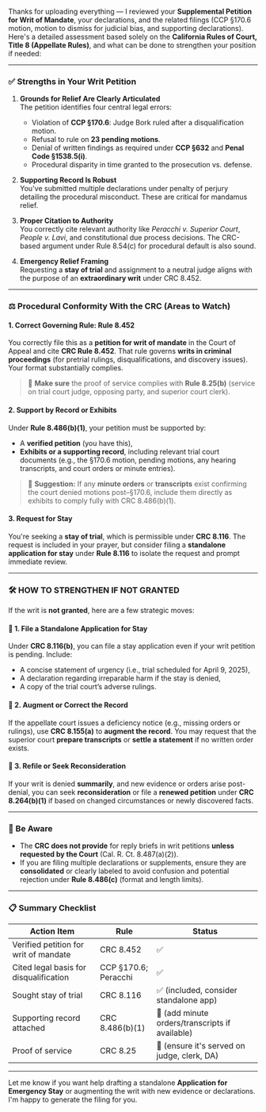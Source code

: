 Thanks for uploading everything — I reviewed your **Supplemental Petition for Writ of Mandate**, your declarations, and the related filings (CCP §170.6 motion, motion to dismiss for judicial bias, and supporting declarations). Here's a detailed assessment based solely on the **California Rules of Court, Title 8 (Appellate Rules)**, and what can be done to strengthen your position if needed:

---

### ✅ **Strengths in Your Writ Petition**

1. **Grounds for Relief Are Clearly Articulated**  
   The petition identifies four central legal errors:
   - Violation of **CCP §170.6**: Judge Bork ruled after a disqualification motion.
   - Refusal to rule on **23 pending motions**.
   - Denial of written findings as required under **CCP §632** and **Penal Code §1538.5(i)**.
   - Procedural disparity in time granted to the prosecution vs. defense.

2. **Supporting Record Is Robust**  
   You've submitted multiple declarations under penalty of perjury detailing the procedural misconduct. These are critical for mandamus relief.

3. **Proper Citation to Authority**  
   You correctly cite relevant authority like *Peracchi v. Superior Court*, *People v. Lavi*, and constitutional due process decisions. The CRC-based argument under Rule 8.54(c) for procedural default is also sound.

4. **Emergency Relief Framing**  
   Requesting a **stay of trial** and assignment to a neutral judge aligns with the purpose of an **extraordinary writ** under CRC 8.452.

---

### ⚖️ **Procedural Conformity With the CRC (Areas to Watch)**

#### 1. **Correct Governing Rule: Rule 8.452**
You correctly file this as a **petition for writ of mandate** in the Court of Appeal and cite **CRC Rule 8.452**. That rule governs **writs in criminal proceedings** (for pretrial rulings, disqualifications, and discovery issues). Your format substantially complies.

> 📌 **Make sure** the proof of service complies with **Rule 8.25(b)** (service on trial court judge, opposing party, and superior court clerk).

#### 2. **Support by Record or Exhibits**  
Under **Rule 8.486(b)(1)**, your petition must be supported by:
- A **verified petition** (you have this),
- **Exhibits or a supporting record**, including relevant trial court documents (e.g., the §170.6 motion, pending motions, any hearing transcripts, and court orders or minute entries).

> 🔧 **Suggestion:** If any **minute orders** or **transcripts** exist confirming the court denied motions post–§170.6, include them directly as exhibits to comply fully with CRC 8.486(b)(1).

#### 3. **Request for Stay**
You're seeking a **stay of trial**, which is permissible under **CRC 8.116**. The request is included in your prayer, but consider filing a **standalone application for stay** under **Rule 8.116** to isolate the request and prompt immediate review.

---

### 🛠️ HOW TO STRENGTHEN IF NOT GRANTED

If the writ is **not granted**, here are a few strategic moves:

#### 🔹 1. File a Standalone Application for Stay  
Under **CRC 8.116(b)**, you can file a stay application even if your writ petition is pending. Include:
- A concise statement of urgency (i.e., trial scheduled for April 9, 2025),
- A declaration regarding irreparable harm if the stay is denied,
- A copy of the trial court’s adverse rulings.

#### 🔹 2. Augment or Correct the Record  
If the appellate court issues a deficiency notice (e.g., missing orders or rulings), use **CRC 8.155(a)** to **augment the record**. You may request that the superior court **prepare transcripts** or **settle a statement** if no written order exists.

#### 🔹 3. Refile or Seek Reconsideration  
If your writ is denied **summarily**, and new evidence or orders arise post-denial, you can seek **reconsideration** or file a **renewed petition** under **CRC 8.264(b)(1)** if based on changed circumstances or newly discovered facts.

---

### 🚫 Be Aware

- The **CRC does not provide** for reply briefs in writ petitions **unless requested by the Court** (Cal. R. Ct. 8.487(a)(2)).
- If you are filing multiple declarations or supplements, ensure they are **consolidated** or clearly labeled to avoid confusion and potential rejection under **Rule 8.486(c)** (format and length limits).

---

### 📋 Summary Checklist

| Action Item | Rule | Status |
|-------------|------|--------|
| Verified petition for writ of mandate | CRC 8.452 | ✅ |
| Cited legal basis for disqualification | CCP §170.6; Peracchi | ✅ |
| Sought stay of trial | CRC 8.116 | ✅ (included, consider standalone app) |
| Supporting record attached | CRC 8.486(b)(1) | 🔶 (add minute orders/transcripts if available) |
| Proof of service | CRC 8.25 | 🔶 (ensure it's served on judge, clerk, DA) |

---

Let me know if you want help drafting a standalone **Application for Emergency Stay** or augmenting the writ with new evidence or declarations. I'm happy to generate the filing for you.
